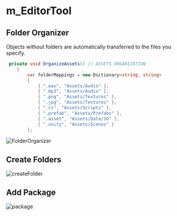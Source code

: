 # m_EditorTool

## Folder Organizer
Objects without folders are automatically transferred to the files you specify.
```C#
 private void OrganizeAssets() // ASSETS ORGANIZATION
    {
        var folderMappings = new Dictionary<string, string>
        {
            { ".wav", "Assets/Audio" },
            { ".mp3", "Assets/Audio" },
            { ".png", "Assets/Textures" },
            { ".jpg", "Assets/Textures" },
            { ".cs", "Assets/Scripts" },
            { ".prefab", "Assets/Prefabs" },
            { ".asset", "Assets/Data/SO" },
            { ".unity", "Assets/Scenes" }
        };
```

![FolderOrganizer](https://github.com/user-attachments/assets/7bf7843b-2fcc-442f-847e-6c8229e5b4ad)

## Create Folders
![createFolder](https://github.com/user-attachments/assets/740d2f9a-ba5f-45dc-b3be-546accbf6fb5)

## Add Package
![package](https://github.com/user-attachments/assets/f57940e6-f991-490c-8d9c-d6d7ece4de8b)
